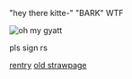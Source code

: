 <!-- gif and links i think -->

"hey there kitte-" "BARK" WTF

![oh my gyatt](https://64.media.tumblr.com/64773343ab35228f03dde1352077d819/90a5d36e0c2b671a-8d/s1280x1920/2b6d8b468b5ce017aa720b208b4c5f2cb9e5c86b.gifv)

pls sign rs

[rentry](https://rentry.co/copqohbv) [old strawpage](https://l1teralegend.straw.page/)

